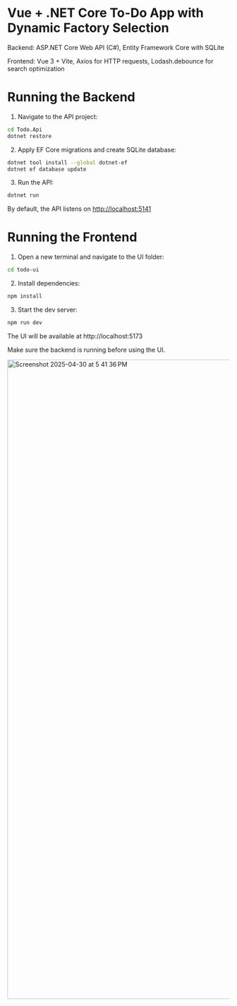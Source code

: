 # Vue + .NET Core To-Do App with Dynamic Factory Selection

Backend: ASP.NET Core Web API (C#), Entity Framework Core with SQLite

Frontend: Vue 3 + Vite, Axios for HTTP requests, Lodash.debounce for search optimization


# Running the Backend

1. Navigate to the API project:

```bash
cd Todo.Api
dotnet restore
```
2. Apply EF Core migrations and create SQLite database:

```bash
dotnet tool install --global dotnet-ef  
dotnet ef database update
```
3. Run the API:
```bash
dotnet run
```
By default, the API listens on [http://localhost:5141](http://localhost:5141/api/todos)

# Running the Frontend

1. Open a new terminal and navigate to the UI folder:
```bash
cd todo-ui
```

2. Install dependencies:

```bash
npm install
``` 

3. Start the dev server:
```bash
npm run dev
```

The UI will be available at http://localhost:5173

Make sure the backend is running before using the UI.


<img width="1451" alt="Screenshot 2025-04-30 at 5 41 36 PM" src="https://github.com/user-attachments/assets/44ba0d48-7f90-40b7-9ae2-8cc7bdc1efe9" />




